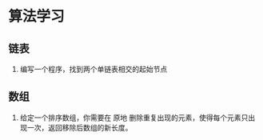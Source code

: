 # 算法学习 

## 链表
1. 编写一个程序，找到两个单链表相交的起始节点 

## 数组
1. 给定一个排序数组，你需要在 原地 删除重复出现的元素，使得每个元素只出现一次，返回移除后数组的新长度。